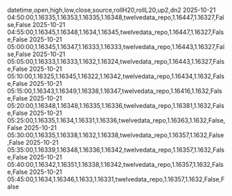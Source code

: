 datetime,open,high,low,close,source,rollH20,rollL20,up2,dn2
2025-10-21 04:50:00,1.16335,1.16353,1.16335,1.16348,twelvedata_repo,1.16447,1.16327,False,False
2025-10-21 04:55:00,1.16345,1.16348,1.1634,1.16345,twelvedata_repo,1.16447,1.16327,False,False
2025-10-21 05:00:00,1.16345,1.16347,1.16333,1.16333,twelvedata_repo,1.16443,1.16327,False,False
2025-10-21 05:05:00,1.16333,1.16333,1.1632,1.16324,twelvedata_repo,1.16443,1.16327,False,False
2025-10-21 05:10:00,1.16325,1.16345,1.16322,1.16342,twelvedata_repo,1.16434,1.1632,False,False
2025-10-21 05:15:00,1.16343,1.16349,1.16338,1.16347,twelvedata_repo,1.16416,1.1632,False,False
2025-10-21 05:20:00,1.16348,1.16348,1.16335,1.16336,twelvedata_repo,1.16381,1.1632,False,False
2025-10-21 05:25:00,1.16335,1.1634,1.16331,1.16336,twelvedata_repo,1.16363,1.1632,False,False
2025-10-21 05:30:00,1.16335,1.16338,1.1632,1.16338,twelvedata_repo,1.16357,1.1632,False,False
2025-10-21 05:35:00,1.16339,1.16348,1.16336,1.16342,twelvedata_repo,1.16357,1.1632,False,False
2025-10-21 05:40:00,1.16342,1.16351,1.16338,1.16342,twelvedata_repo,1.16357,1.1632,False,False
2025-10-21 05:45:00,1.1634,1.16346,1.1633,1.16331,twelvedata_repo,1.16357,1.1632,False,False
